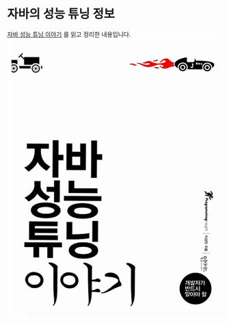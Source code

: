 # 자바의 성능 튜닝 정보
[자바 성능 튜닝 이야기](https://www.aladin.co.kr/shop/wproduct.aspx?ItemId=32526713) 를 읽고 정리한 내용입니다.
![자바 성능 튜닝 이야기 도서](image/자바성능책표지.png)














